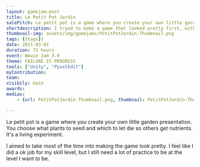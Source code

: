 ```yaml
---
layout: gamejam-post
title: Le Petit Pot Jardin
salePitch: Le petit pot is a game where you create your own little garden presentation. You choose what plants to seed and which to let die so others get nutrients. It's a living experiment.
shortdescription: I tryed to make a game that looked pretty first, with minimum gameplay...
thumbnail-img: assets/img/gamejams/PetitPotJardin-Thumbnail.png
tags: {{tags}}
date: 2021-03-01
duration: 72 hours
event: Wowie Jam 3.0
theme: FAILURE IS PROGRESS
tools: ["Unity", "PyxelEdit"]
myContribution: 
team: 
visibily: main
awards: 
medias: 
    - {url: PetitPotJardin-Thumbnail.png, thumbnail: PetitPotJardin-Thumbnail.png, caption: ""}

---
```

Le petit pot is a game where you create your own little garden presentation. You choose what plants to seed and which to let die so others get nutrients. It's a living experiment.

I aimed to take most of the time into making the game look pretty. I feel like I did a ok job for my skill level, but I still need a lot of practice to be at the level I want to be.
